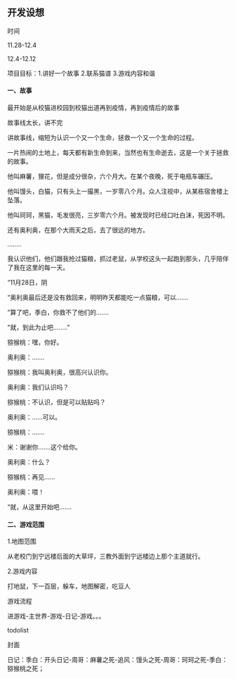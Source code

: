 ## 开发设想

时间

11.28-12.4

12.4-12.12

项目目标：1.讲好一个故事 2.联系猫谱 3.游戏内容和谐





#### 一、故事

最开始是从校猫进校园到校猫出道再到疫情，再到疫情后的故事

故事线太长，讲不完

讲故事线，缩短为认识一个又一个生命，拯救一个又一个生命的过程。



一片热闹的土地上，每天都有新生命到来，当然也有生命逝去，这是一个关于拯救的故事。

他叫麻薯，狸花，但是成分很杂，六个月大。在某个夜晚，死于电瓶车碾压。

他叫馒头，白猫，只有头上一撮黑，一岁零八个月。众人注视中，从某栋宿舍楼上坠落。

他叫珂珂，黑猫，毛发很亮，三岁零六个月。被发现时已经口吐白沫，死因不明。

还有奥利奥，在那个大雨天之后，去了很远的地方。

........

我认识他们，他们跟我抢过猫粮，抓过老鼠，从学校这头一起跑到那头，几乎陪伴了我在这里的每一天。



“11月28日，阴

“奥利奥最后还是没有救回来，明明昨天都能吃一点猫粮，可以.......

”算了吧，季白，你救不了他们的.......

"就，到此为止吧........"



猕猴桃：嘿，你好。

奥利奥：.......

猕猴桃：我叫奥利奥，很高兴认识你。

奥利奥：我们认识吗？

猕猴桃：不认识，但是可以贴贴吗？

奥利奥：......可以。

猕猴桃：.......

米：谢谢你.......这个给你。

奥利奥：什么？

猕猴桃：再见......

奥利奥：喂！



“就，从这里开始吧.......



#### 二、游戏范围

1.地图范围

从老校门到宁远楼后面的大草坪，三教外面到宁远楼边上那个主道就行。

2.游戏内容

打地鼠，下一百层，躲车，地图解密，吃豆人

游戏流程

进游戏-主世界-游戏-日记-游戏。。。

todolist

封面

日记：季白：开头日记-周哥：麻薯之死-追风：馒头之死-周哥：珂珂之死-季白：猕猴桃之死；





